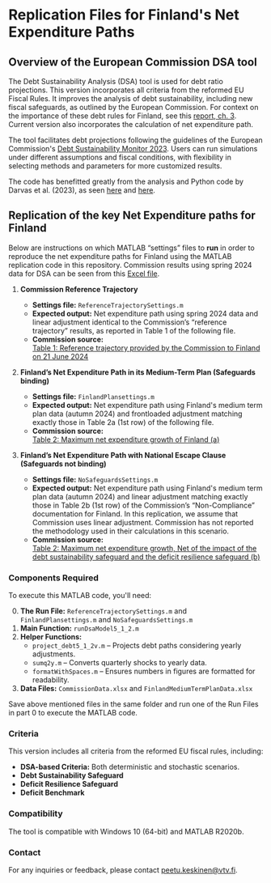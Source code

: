 # Replication Files for Finland's Net Expenditure Paths

## Overview of the European Commission DSA tool
The Debt Sustainability Analysis (DSA) tool is used for debt ratio projections. This version incorporates all criteria from the reformed EU Fiscal Rules. It improves the analysis of debt sustainability, including new fiscal safeguards, as outlined by the European Commission. For context on the importance of these debt rules for Finland, see this [report, ch. 3](https://www.vtv.fi/en/publications/fiscal-policy-monitoring-report-2024/). Current version also incorporates the calculation of net expenditure path.

The tool facilitates debt projections following the guidelines of the European Commission's [Debt Sustainability Monitor 2023](https://economy-finance.ec.europa.eu/publications/debt-sustainability-monitor-2023_en). Users can run simulations under different assumptions and fiscal conditions, with flexibility in selecting methods and parameters for more customized results.

The code has benefitted greatly from the analysis and Python code by Darvas et al. (2023), as seen [here](https://www.bruegel.org/working-paper/quantitative-evaluation-european-commissions-fiscal-governance-proposal) and [here](https://github.com/lennardwelslau/eu-debt-sustainability-analysis). 

## Replication of the key Net Expenditure paths for Finland
Below are instructions on which MATLAB “settings” files to **run** in order to reproduce the net expenditure paths for Finland using the MATLAB replication code in this repository. 
Commission results using spring 2024 data for DSA can be seen from this [Excel file](https://economy-finance.ec.europa.eu/document/download/d3b7feec-2544-40d2-8b94-198479c66755_en?filename=Commission_prior_guidance_calculation_sheet_finland.xlsx).

1. **Commission Reference Trajectory**  
   - **Settings file:**  `ReferenceTrajectorySettings.m`  
   - **Expected output:** Net expenditure path using spring 2024 data and linear adjustment identical to the Commission’s “reference trajectory” results, as reported in Table 1 of the following file.
   - **Commission source:**  
     [Table 1: Reference trajectory provided by the Commission to Finland on 21 June 2024](https://economy-finance.ec.europa.eu/document/download/2685c07d-ce5e-41aa-abb8-6ef14d0e72d9_en?filename=MTFSP_2025_FI.pdf)

2. **Finland’s Net Expenditure Path in its Medium-Term Plan (Safeguards binding)**  
   - **Settings file:**  `FinlandPlansettings.m`  
   - **Expected output:** Net expenditure path using Finland's medium term plan data (autumn 2024) and frontloaded adjustment matching exactly those in Table 2a (1st row) of the following file.
   - **Commission source:**  
     [Table 2: Maximum net expenditure growth of Finland (a)](https://economy-finance.ec.europa.eu/document/download/2685c07d-ce5e-41aa-abb8-6ef14d0e72d9_en?filename=MTFSP_2025_FI.pdf)

3. **Finland’s Net Expenditure Path with National Escape Clause (Safeguards not binding)**  
   - **Settings file:** `NoSafeguardsSettings.m`  
   - **Expected output:** Net expenditure path using Finland's medium term plan data (autumn 2024) and linear adjustment matching exactly those in Table 2b (1st row) of the Commission’s “Non-Compliance” documentation for Finland. In this replication, we assume that Commission uses linear adjustment. Commission has not reported the methodology used in their calculations in this scenario.
   - **Commission source:**  
     [Table 2: Maximum net expenditure growth, Net of the impact of the debt sustainability safeguard and the deficit resilience safeguard (b)](https://economy-finance.ec.europa.eu/document/download/a15e0f75-3100-42c5-bb7e-f0ea5819ffa6_en?filename=FI_NEC_COM_2025_606_1_EN_ACT_part1_v3.pdf)

### Components Required
To execute this MATLAB code, you'll need:

0. **The Run File:**  `ReferenceTrajectorySettings.m` and `FinlandPlansettings.m` and `NoSafeguardsSettings.m`  
1. **Main Function:** `runDsaModel5_1_2.m`  
2. **Helper Functions:**  
   - `project_debt5_1_2v.m` – Projects debt paths considering yearly adjustments.  
   - `sumq2y.m` – Converts quarterly shocks to yearly data.  
   - `formatWithSpaces.m` – Ensures numbers in figures are formatted for readability.  
3. **Data Files:** `CommissionData.xlsx` and  `FinlandMediumTermPlanData.xlsx`

Save above mentioned files in the same folder and run one of the Run Files in part 0 to execute the MATLAB code.

### Criteria
This version includes all criteria from the reformed EU fiscal rules, including:

- **DSA-based Criteria:** Both deterministic and stochastic scenarios.  
- **Debt Sustainability Safeguard**  
- **Deficit Resilience Safeguard**  
- **Deficit Benchmark**

### Compatibility
The tool is compatible with Windows 10 (64-bit) and MATLAB R2020b.

### Contact
For any inquiries or feedback, please contact peetu.keskinen@vtv.fi.
